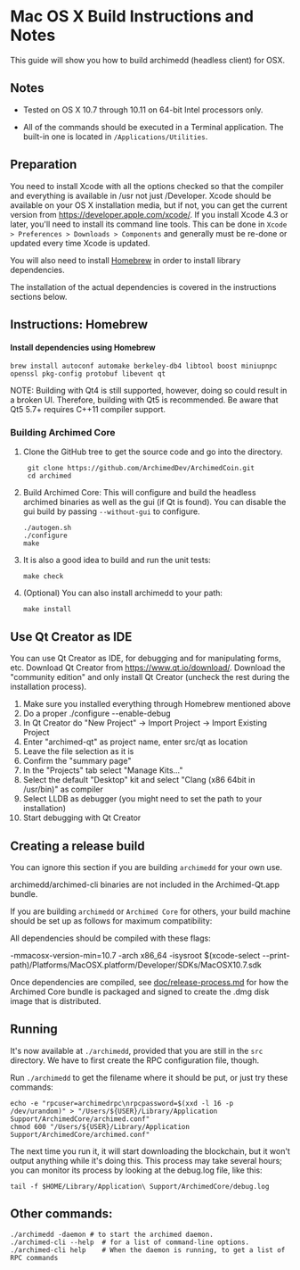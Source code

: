 Mac OS X Build Instructions and Notes
====================================
This guide will show you how to build archimedd (headless client) for OSX.

Notes
-----

* Tested on OS X 10.7 through 10.11 on 64-bit Intel processors only.

* All of the commands should be executed in a Terminal application. The
built-in one is located in `/Applications/Utilities`.

Preparation
-----------

You need to install Xcode with all the options checked so that the compiler
and everything is available in /usr not just /Developer. Xcode should be
available on your OS X installation media, but if not, you can get the
current version from https://developer.apple.com/xcode/. If you install
Xcode 4.3 or later, you'll need to install its command line tools. This can
be done in `Xcode > Preferences > Downloads > Components` and generally must
be re-done or updated every time Xcode is updated.

You will also need to install [Homebrew](http://brew.sh) in order to install library
dependencies.

The installation of the actual dependencies is covered in the instructions
sections below.

Instructions: Homebrew
----------------------

#### Install dependencies using Homebrew

    brew install autoconf automake berkeley-db4 libtool boost miniupnpc openssl pkg-config protobuf libevent qt

NOTE: Building with Qt4 is still supported, however, doing so could result in a broken UI. Therefore, building with Qt5 is recommended. Be aware that Qt5 5.7+ requires C++11 compiler support.

### Building Archimed Core

1. Clone the GitHub tree to get the source code and go into the directory.

        git clone https://github.com/ArchimedDev/ArchimedCoin.git
        cd archimed

2.  Build Archimed Core:
    This will configure and build the headless archimed binaries as well as the gui (if Qt is found).
    You can disable the gui build by passing `--without-gui` to configure.

        ./autogen.sh
        ./configure
        make

3.  It is also a good idea to build and run the unit tests:

        make check

4.  (Optional) You can also install archimedd to your path:

        make install

Use Qt Creator as IDE
------------------------
You can use Qt Creator as IDE, for debugging and for manipulating forms, etc.
Download Qt Creator from https://www.qt.io/download/. Download the "community edition" and only install Qt Creator (uncheck the rest during the installation process).

1. Make sure you installed everything through Homebrew mentioned above
2. Do a proper ./configure --enable-debug
3. In Qt Creator do "New Project" -> Import Project -> Import Existing Project
4. Enter "archimed-qt" as project name, enter src/qt as location
5. Leave the file selection as it is
6. Confirm the "summary page"
7. In the "Projects" tab select "Manage Kits..."
8. Select the default "Desktop" kit and select "Clang (x86 64bit in /usr/bin)" as compiler
9. Select LLDB as debugger (you might need to set the path to your installation)
10. Start debugging with Qt Creator

Creating a release build
------------------------
You can ignore this section if you are building `archimedd` for your own use.

archimedd/archimed-cli binaries are not included in the Archimed-Qt.app bundle.

If you are building `archimedd` or `Archimed Core` for others, your build machine should be set up
as follows for maximum compatibility:

All dependencies should be compiled with these flags:

 -mmacosx-version-min=10.7
 -arch x86_64
 -isysroot $(xcode-select --print-path)/Platforms/MacOSX.platform/Developer/SDKs/MacOSX10.7.sdk

Once dependencies are compiled, see [doc/release-process.md](release-process.md) for how the Archimed Core
bundle is packaged and signed to create the .dmg disk image that is distributed.

Running
-------

It's now available at `./archimedd`, provided that you are still in the `src`
directory. We have to first create the RPC configuration file, though.

Run `./archimedd` to get the filename where it should be put, or just try these
commands:

    echo -e "rpcuser=archimedrpc\nrpcpassword=$(xxd -l 16 -p /dev/urandom)" > "/Users/${USER}/Library/Application Support/ArchimedCore/archimed.conf"
    chmod 600 "/Users/${USER}/Library/Application Support/ArchimedCore/archimed.conf"

The next time you run it, it will start downloading the blockchain, but it won't
output anything while it's doing this. This process may take several hours;
you can monitor its process by looking at the debug.log file, like this:

    tail -f $HOME/Library/Application\ Support/ArchimedCore/debug.log

Other commands:
-------

    ./archimedd -daemon # to start the archimed daemon.
    ./archimed-cli --help  # for a list of command-line options.
    ./archimed-cli help    # When the daemon is running, to get a list of RPC commands
